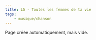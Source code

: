 ```yaml
---
title: L5 - Toutes les femmes de ta vie
tags:
    - musique/chanson
---
```


Page créée automatiquement, mais vide.
